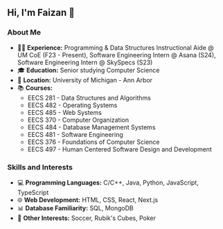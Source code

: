 ## Hi, I'm Faizan 👋

### About Me

- 👨‍💻 **Experience:** Programming & Data Structures Instructional Aide @ UM CoE (F23 - Present), Software Engineering Intern @ Asana (S24), Software Engineering Intern @ SkySpecs (S23)
- 🎓 **Education:** Senior studying Computer Science
- 📍 **Location:** University of Michigan - Ann Arbor
- 📚 **Courses:**
  - EECS 281 - Data Structures and Algorithms
  - EECS 482 - Operating Systems
  - EECS 485 - Web Systems
  - EECS 370 - Computer Organization
  - EECS 484 - Database Management Systems
  - EECS 481 - Software Engineering
  - EECS 376 - Foundations of Computer Science
  - EECS 497 - Human Centered Software Design and Development

### Skills and Interests

- 💻 **Programming Languages:** C/C++, Java, Python, JavaScript, TypeScript
- 🌐 **Web Development:** HTML, CSS, React, Next.js
- 📊 **Database Familiarity:** SQL, MongoDB
- 🚀 **Other Interests:** Soccer, Rubik's Cubes, Poker
